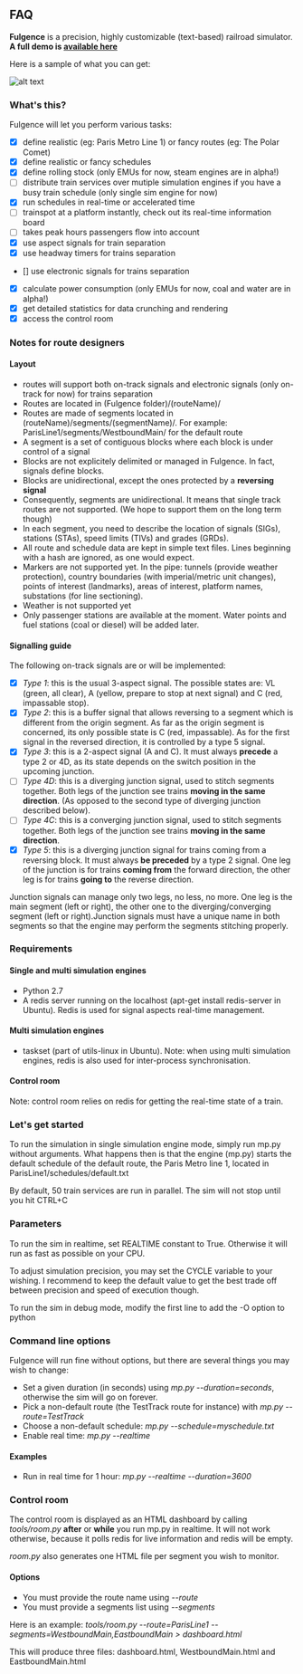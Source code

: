 ## FAQ 
**Fulgence** is a precision, highly customizable (text-based) railroad simulator. **A full demo is [available here](https://fulgence.lovethosetrains.com/controlRoom.html)**

Here is a sample of what you can get:

![alt text](https://github.com/freevariable/Fulgence/blob/master/capture.png "Paris metro demo")

### What's this?
Fulgence will let you perform various tasks:
- [x] define realistic (eg: Paris Metro Line 1) or fancy routes (eg: The Polar Comet)
- [x] define realistic or fancy schedules
- [x] define rolling stock (only EMUs for now, steam engines are in alpha!)
- [ ] distribute train services over mutiple simulation engines if you have a busy train schedule (only single sim engine for now)
- [x] run schedules in real-time or accelerated time
- [ ] trainspot at a platform instantly, check out its real-time information board
- [ ] takes peak hours passengers flow into account
- [x] use aspect signals for train separation
- [x] use headway timers for trains separation
- [] use electronic signals for trains separation
- [x] calculate power consumption (only EMUs for now, coal and water are in alpha!)
- [x] get detailed statistics for data crunching and rendering
- [x] access the control room

### Notes for route designers
#### Layout
- routes will support both on-track signals and electronic signals (only on-track for now) for trains separation
- Routes are located in (Fulgence folder)/(routeName)/ 
- Routes are made of segments located in (routeName)/segments/(segmentName)/. For example: ParisLine1/segments/WestboundMain/ for the default route
- A segment is a set of contiguous blocks where each block is under control of a signal
- Blocks are not explicitely delimited or managed in Fulgence. In fact, signals define blocks.
- Blocks are unidirectional, except the ones protected by a **reversing signal** 
- Consequently, segments are unidirectional. It means that single track routes are not supported. (We hope to support them on the long term though)
- In each segment, you need to describe the location of signals (SIGs), stations (STAs), speed limits (TIVs) and grades (GRDs). 
- All route and schedule data are kept in simple text files. Lines beginning with a hash are ignored, as one would expect.
- Markers are not supported yet. In the pipe: tunnels (provide weather protection), country boundaries (with imperial/metric unit changes), points of interest (landmarks), areas of interest, platform names, substations (for line sectioning).
- Weather is not supported yet
- Only passenger stations are available at the moment. Water points and fuel stations (coal or diesel) will be added later.
#### Signalling guide
The following on-track signals are or will be implemented:
- [x]  *Type 1*: this is the usual 3-aspect signal. The possible states are: VL (green, all clear), A (yellow, prepare to stop at next signal) and C (red, impassable stop).
- [x] *Type 2*: this is a buffer signal that allows reversing to a segment which is different from the origin segment. As far as the origin segment is concerned, its only possible state is C (red, impassable). As for the first signal in the reversed direction, it is controlled by a type 5 signal.
- [x] *Type 3*: this is a 2-aspect signal (A and C). It  must always **precede** a type 2 or 4D, as its state depends on the switch position in the upcoming junction.
- [ ] *Type 4D*: this is a diverging junction signal, used to stitch segments together. Both legs of the junction see trains **moving in the same direction**. (As opposed to the second type of diverging junction described below).
- [ ] *Type 4C*: this is a converging junction signal, used to stitch segments together. Both legs of the junction see trains **moving in the same direction**.
- [x] *Type 5*: this is a diverging junction signal for trains coming from a reversing block. It must always **be preceded** by a type 2 signal. One leg of the junction is for trains **coming from** the forward direction, the other leg is for trains **going to** the reverse direction.

Junction signals can manage only two legs, no less, no more. One leg is the main segment (left or right), the other one to the diverging/converging segment (left or right).Junction signals must have a unique name in both segments so that the engine may perform the segments stitching properly.

### Requirements
#### Single and multi simulation engines
- Python 2.7
- A redis server running on the localhost (apt-get install redis-server in Ubuntu). Redis is used for signal aspects real-time management.
#### Multi simulation engines
- taskset (part of utils-linux in Ubuntu).
Note: when using multi simulation engines, redis is also used for inter-process synchronisation.
#### Control room
Note: control room relies on redis for getting the real-time state of a train.

### Let's get started
To run the simulation in single simulation engine mode, simply run mp.py without arguments. What happens then is that the engine (mp.py) starts the default schedule of the default route, the Paris Metro line 1, located in ParisLine1/schedules/default.txt

By default, 50 train services are run in parallel. The sim will not stop until you hit CTRL+C

### Parameters
To run the sim in realtime, set REALTIME constant to True. Otherwise it will run as fast as possible on your CPU.

To adjust simulation precision, you may set the CYCLE variable to your wishing. I recommend to keep the default value to get the best trade off between precision and speed of execution though. 

To run the sim in debug mode, modify the first line to add the -O option to python

### Command line options
Fulgence will run fine without options, but there are several things you may wish to change:
- Set a given duration (in seconds) using *mp.py --duration=seconds*, otherwise the sim will go on forever.
- Pick a non-default route (the TestTrack route for instance) with *mp.py --route=TestTrack*
- Choose a non-default schedule: *mp.py --schedule=myschedule.txt*
- Enable real time: *mp.py --realtime*
#### Examples
- Run in real time for 1 hour: *mp.py --realtime --duration=3600*

### Control room
The control room is displayed as an HTML dashboard by calling *tools/room.py* **after** or **while** you run mp.py in realtime. It will not work otherwise, because it polls redis for live information and redis will be empty.

*room.py* also generates one HTML file per segment you wish to monitor.
#### Options
- You must provide the route name using *--route*
- You must provide a segments list using *--segments*

Here is an example:
*tools/room.py --route=ParisLine1 --segments=WestboundMain,EastboundMain > dashboard.html* 

This will produce three files: dashboard.html, WestboundMain.html and EastboundMain.html
